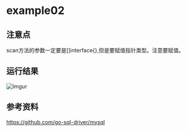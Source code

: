 # example02

## 注意点
scan方法的参数一定要是[]interface{},但是要赋值指针类型。注意要赋值。

## 运行结果
![Imgur](http://i.imgur.com/iQv9cT2.png)

## 参考资料
https://github.com/go-sql-driver/mysql